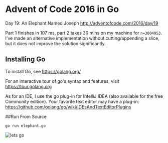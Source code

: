 # Advent of Code 2016 in Go
Day 19: An Elephant Named Joseph
http://adventofcode.com/2016/day/19

Part 1 finishes in 107 ms, part 2 takes 30 mins on my machine for `n=3004953`. I've made an alternative implementation without cutting/appending a slice,
but it does not improve the solution significantly.

## Installing Go
To install Go, see https://golang.org/

For an interactive tour of go's syntax and features, visit https://tour.golang.org

As for an IDE, I use the go plug-in for IntelliJ IDEA (also available for the free Community edition).
Your favorite text editor may have a plug-in:
https://github.com/golang/go/wiki/IDEsAndTextEditorPlugins

##Run From Source

`go run elephant.go`


![lets go](http://i.imgur.com/sDBaVEy.png)


